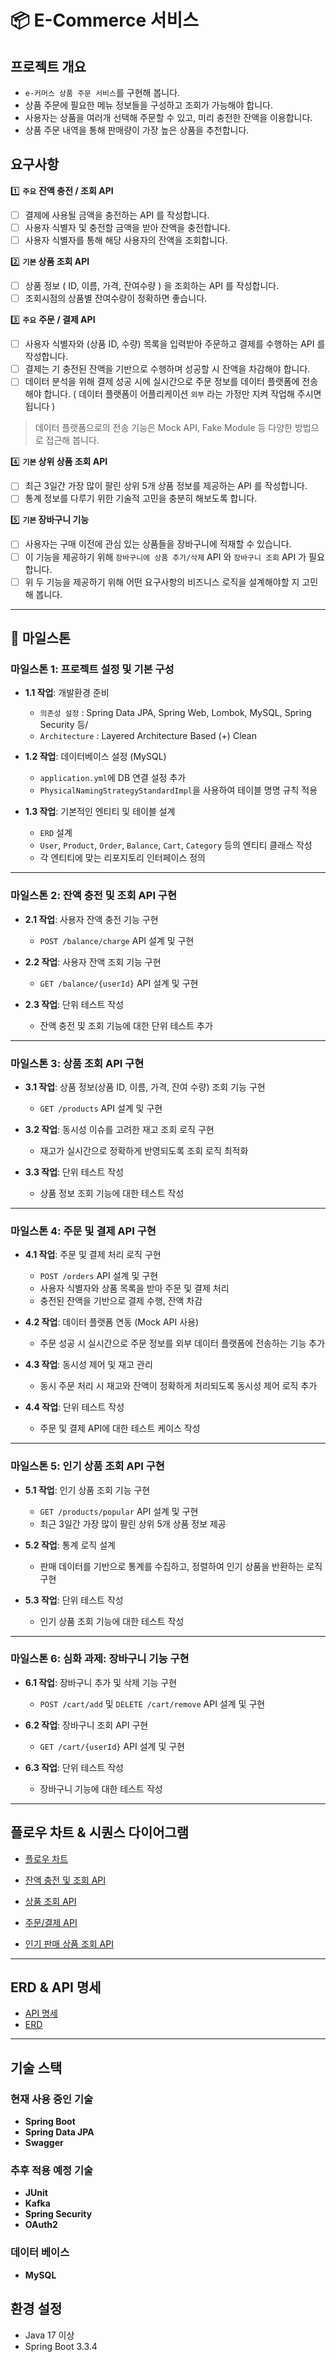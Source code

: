 # 📦 E-Commerce 서비스

## 프로젝트 개요

- `e-커머스 상품 주문 서비스`를 구현해 봅니다.
- 상품 주문에 필요한 메뉴 정보들을 구성하고 조회가 가능해야 합니다.
- 사용자는 상품을 여러개 선택해 주문할 수 있고, 미리 충전한 잔액을 이용합니다.
- 상품 주문 내역을 통해 판매량이 가장 높은 상품을 추천합니다.

## 요구사항
1️⃣ **`주요`** **잔액 충전 / 조회 API**
- [ ] 결제에 사용될 금액을 충전하는 API 를 작성합니다.
- [ ] 사용자 식별자 및 충전할 금액을 받아 잔액을 충전합니다.
- [ ] 사용자 식별자를 통해 해당 사용자의 잔액을 조회합니다.

2️⃣ **`기본` 상품 조회 API**

- [ ] 상품 정보 ( ID, 이름, 가격, 잔여수량 ) 을 조회하는 API 를 작성합니다.
- [ ] 조회시점의 상품별 잔여수량이 정확하면 좋습니다.

3️⃣ **`주요`** **주문 / 결제 API**

- [ ] 사용자 식별자와 (상품 ID, 수량) 목록을 입력받아 주문하고 결제를 수행하는 API 를 작성합니다.
- [ ] 결제는 기 충전된 잔액을 기반으로 수행하며 성공할 시 잔액을 차감해야 합니다.
- [ ] 데이터 분석을 위해 결제 성공 시에 실시간으로 주문 정보를 데이터 플랫폼에 전송해야 합니다. ( 데이터 플랫폼이 어플리케이션 `외부` 라는 가정만 지켜 작업해 주시면 됩니다 )

> 데이터 플랫폼으로의 전송 기능은 Mock API, Fake Module 등 다양한 방법으로 접근해 봅니다.

4️⃣ **`기본` 상위 상품 조회 API**

- [ ] 최근 3일간 가장 많이 팔린 상위 5개 상품 정보를 제공하는 API 를 작성합니다.
- [ ] 통계 정보를 다루기 위한 기술적 고민을 충분히 해보도록 합니다.

5️⃣ **`기본` 장바구니 기능**

- [ ] 사용자는 구매 이전에 관심 있는 상품들을 장바구니에 적재할 수 있습니다.
- [ ] 이 기능을 제공하기 위해 `장바구니에 상품 추가/삭제` API 와 `장바구니 조회` API 가 필요합니다.
- [ ] 위 두 기능을 제공하기 위해 어떤 요구사항의 비즈니스 로직을 설계해야할 지 고민해 봅니다.
---

## 📝 마일스톤

### 마일스톤 1: **프로젝트 설정 및 기본 구성**
- **1.1 작업**: 개발환경 준비
    - `의존성 설정` : Spring Data JPA, Spring Web, Lombok, MySQL, Spring Security 등/
    - `Architecture` : Layered Architecture Based (+) Clean


- **1.2 작업**: 데이터베이스 설정 (MySQL)
    - `application.yml`에 DB 연결 설정 추가
    - `PhysicalNamingStrategyStandardImpl`을 사용하여 테이블 명명 규칙 적용


- **1.3 작업**: 기본적인 엔티티 및 테이블 설계
    - `ERD` 설계
    - `User`, `Product`, `Order`, `Balance`, `Cart`, `Category` 등의 엔티티 클래스 작성
    - 각 엔티티에 맞는 리포지토리 인터페이스 정의

---

### 마일스톤 2: **잔액 충전 및 조회 API 구현**
- **2.1 작업**: 사용자 잔액 충전 기능 구현
    - `POST /balance/charge` API 설계 및 구현


- **2.2 작업**: 사용자 잔액 조회 기능 구현
    - `GET /balance/{userId}` API 설계 및 구현


- **2.3 작업**: 단위 테스트 작성
    - 잔액 충전 및 조회 기능에 대한 단위 테스트 추가

---

### 마일스톤 3: **상품 조회 API 구현**
- **3.1 작업**: 상품 정보(상품 ID, 이름, 가격, 잔여 수량) 조회 기능 구현
    - `GET /products` API 설계 및 구현


- **3.2 작업**: 동시성 이슈를 고려한 재고 조회 로직 구현
    - 재고가 실시간으로 정확하게 반영되도록 조회 로직 최적화


- **3.3 작업**: 단위 테스트 작성
    - 상품 정보 조회 기능에 대한 테스트 작성

---

### 마일스톤 4: **주문 및 결제 API 구현**
- **4.1 작업**: 주문 및 결제 처리 로직 구현
    - `POST /orders` API 설계 및 구현
    - 사용자 식별자와 상품 목록을 받아 주문 및 결제 처리
    - 충전된 잔액을 기반으로 결제 수행, 잔액 차감


- **4.2 작업**: 데이터 플랫폼 연동 (Mock API 사용)
    - 주문 성공 시 실시간으로 주문 정보를 외부 데이터 플랫폼에 전송하는 기능 추가


- **4.3 작업**: 동시성 제어 및 재고 관리
    - 동시 주문 처리 시 재고와 잔액이 정확하게 처리되도록 동시성 제어 로직 추가


- **4.4 작업**: 단위 테스트 작성
    - 주문 및 결제 API에 대한 테스트 케이스 작성

---

### 마일스톤 5: **인기 상품 조회 API 구현**
- **5.1 작업**: 인기 상품 조회 기능 구현
    - `GET /products/popular` API 설계 및 구현
    - 최근 3일간 가장 많이 팔린 상위 5개 상품 정보 제공


- **5.2 작업**: 통계 로직 설계
    - 판매 데이터를 기반으로 통계를 수집하고, 정렬하여 인기 상품을 반환하는 로직 구현


- **5.3 작업**: 단위 테스트 작성
    - 인기 상품 조회 기능에 대한 테스트 작성

---

### 마일스톤 6: **심화 과제: 장바구니 기능 구현**
- **6.1 작업**: 장바구니 추가 및 삭제 기능 구현
    - `POST /cart/add` 및 `DELETE /cart/remove` API 설계 및 구현


- **6.2 작업**: 장바구니 조회 API 구현
    - `GET /cart/{userId}` API 설계 및 구현


- **6.3 작업**: 단위 테스트 작성
    - 장바구니 기능에 대한 테스트 작성

---

## 플로우 차트 & 시퀀스 다이어그램
- [플로우 차트](docs/flow.md)

- [잔액 충전 및 조회 API](docs/diagram/balance-charge.md)

- [상품 조회 API](docs/diagram/products.md)

- [주문/결제 API](docs/diagram/order-payment.md)

- [인기 판매 상품 조회 API](docs/diagram/order-payment.md)


---

## ERD & API 명세

- [API 명세](docs/API.md)  
- [ERD](docs/erd.md)


---

## 기술 스택

### 현재 사용 중인 기술

- **Spring Boot**
- **Spring Data JPA**
- **Swagger**

### 추후 적용 예정 기술

- **JUnit**
- **Kafka**
- **Spring Security**
- **OAuth2**

### 데이터 베이스
- **MySQL**

## 환경 설정

- Java 17 이상
- Spring Boot 3.3.4